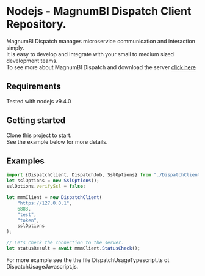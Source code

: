 # Nodejs - MagnumBI Dispatch Client Repository.

MagnumBI Dispatch manages microservice communication and interaction simply.   
It is easy to develop and integrate with your small to medium sized development teams.   
To see more about MagnumBI Dispatch and download the server [click here](https://github.com/OptimalBI/magnumbi-dispatch-server)   

## Requirements

Tested with nodejs v9.4.0

## Getting started

Clone this project to start.  
 See the example below for more details.


## Examples

```typescript
import {DispatchClient, DispatchJob, SslOptions} from "./DispatchClient";
let sslOptions = new SslOptions();
sslOptions.verifySsl = false;

let mmmClient = new DispatchClient(
    "https://127.0.0.1",
    6883,
    "test",
    "token",
    sslOptions
);

// Lets check the connection to the server.
let statusResult = await mmmClient.StatusCheck();
```

For more example see the the file DispatchUsageTypescript.ts ot DispatchUsageJavascript.js.